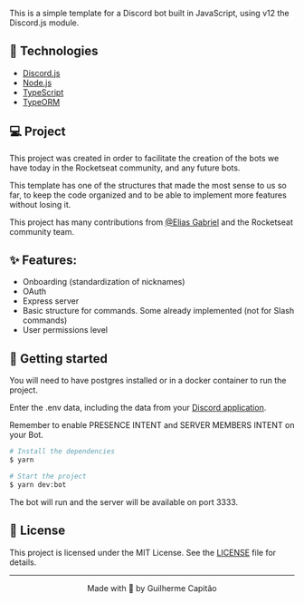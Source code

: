 This is a simple template for a Discord bot built in JavaScript, using v12 the Discord.js module.

## 🧪 Technologies

- [Discord.js](https://discord.js.org/#/)
- [Node.js](https://nodejs.org/en/)
- [TypeScript](https://www.typescriptlang.org/)
- [TypeORM](https://typeorm.io/)

## 💻 Project

This project was created in order to facilitate the creation of the bots we have today in the Rocketseat community, and any future bots.

This template has one of the structures that made the most sense to us so far, to keep the code organized and to be able to implement more features without losing it.

This project has many contributions from [@Elias Gabriel](https://github.com/EliasGcf) and the Rocketseat community team.

## ✨ Features:

- Onboarding (standardization of nicknames)
- OAuth
- Express server
- Basic structure for commands. Some already implemented (not for Slash commands)
- User permissions level

## 🚀 Getting started

You will need to have postgres installed or in a docker container to run the project.

Enter the .env data, including the data from your [Discord application](https://discord.com/developers/applications).


Remember to enable PRESENCE INTENT and SERVER MEMBERS INTENT on your Bot.

```bash
# Install the dependencies
$ yarn

# Start the project
$ yarn dev:bot
```
The bot will run and the server will be available on port 3333.

## 📝 License

This project is licensed under the MIT License. See the [LICENSE](LICENSE.md) file for details.

---

<p align="center">Made with 💜 by Guilherme Capitão</p>
